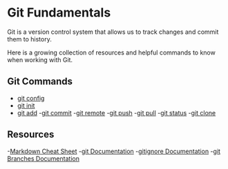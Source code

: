 # Git Fundamentals

Git is a version control system that allows us to track changes and commit them to history.

Here is a growing collection of resources and helpful commands to know when working with Git.

## Git Commands
- [git config](./commands/Config.md)
- [git init](./commands/Init.md)
- [git add](./commands/Add.md)
-[git commit](./commands/Commit.md)
-[git remote](./commands/Remote.md)
-[git push](./commands/Push.md)
-[git pull](./commands/Pull.md)
-[git status](./commands/Status.md)
-[git clone](./command/Clone.md)

## Resources
-[Markdown Cheat Sheet](https://markdownguide.org)
-[git Documentation](https://git-scm.com/docs)
-[gitignore Documentation](https://git-scm.com/doc/gitignore)
-[git Branches Documentation](https://git-scm.com/book/en/v2/Git-Branching-Branches-in-a-Nutshell)
